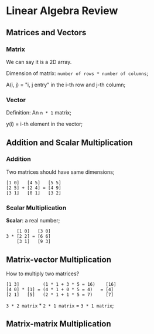 # Linear Algebra Review

## Matrices and Vectors

### Matrix
We can say it is a 2D array.

Dimension of matrix: `number of rows * number of columns`;

A(i, j) = "i, j entry" in the i-th row and j-th column;

### Vector
Definition: An `n * 1` matrix;

y(i) = i-th element in the vector;

## Addition and Scalar Multiplication

### Addition
Two matrices should have same dimensions;

```
[1 0]   [4 5]   [5 5]
[2 5] + [2 4] = [4 9]
[3 1]   [0 1]   [3 2]
```

### Scalar Multiplication

**Scalar**: a real number;

```
    [1 0]   [3 0]
3 * [2 2] = [6 6]
    [3 1]   [9 3]
```

## Matrix-vector Multiplication
How to multiply two matrices?

```
[1 3]         (1 * 1 + 3 * 5 = 16)    [16]
[4 0] * [1] = (4 * 1 + 0 * 5 = 4)   = [4]
[2 1]   [5]   (2 * 1 + 1 * 5 = 7)     [7]
```

`3 * 2 matrix` * `2 * 1 matrix` = `3 * 1 matrix`;

## Matrix-matrix Multiplication
